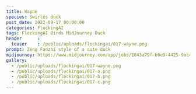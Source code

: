 ```yaml
---
title: Wayne
species: Swirles duck
post_date: 2022-09-17 00:00:00
categories: FlockingAI
tags: FlockingAI Birds MidJourney Duck
header      :
  teaser    : /public/uploads/flockingai/017-wayne.png
prompt: Zeng Fanzhi style of a cute duck
midjourney: https://www.midjourney.com/app/jobs/1843a79f-b6e9-4425-9ac4-cc55a92d914d
gallery: 
  - /public/uploads/flockingai/017-wayne.png
  - /public/uploads/flockingai/017-a.png
  - /public/uploads/flockingai/017-b.png
  - /public/uploads/flockingai/017-c.png
---
```



